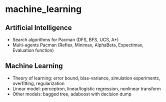 machine_learning
================
## Artificial Intelligence

* Search algorithms for Pacman (DFS, BFS, UCS, A*)
* Multi-agents Pacman (Reflex, Minimax, AlphaBeta, Expectimax, Evaluation function)

## Machine Learning

* Theory of learning: error bound, bias-variance, simulation experiments, overfitting, regularization
* Linear model: perceptron, linear/logistic regression, nonlinear transform
* Other models: bagged tree, adaboost with decision dump
